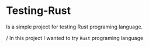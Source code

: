 # Testing-Rust
Is a simple project for testing Rust programing language.

/ In this project I wanted to try `Rust` programing language
